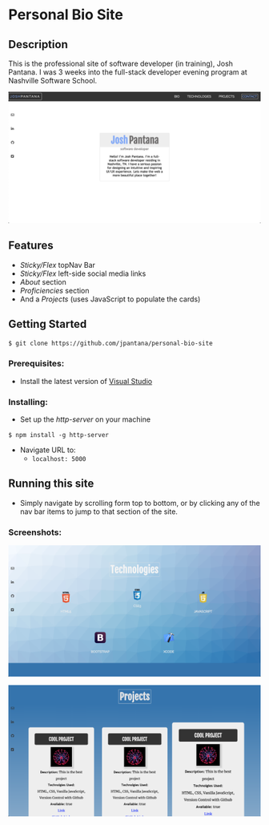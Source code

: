 # Personal Bio Site

## Description
This is the professional site of software developer (in training), Josh Pantana. I was 3 weeks into the full-stack developer evening program at Nashville Software School. 

![Image of the website from the nav bar down.](https://raw.githubusercontent.com/jpantana/personal-bio-site/master/screenshots/topOfSite.png "Personal Bio Site")

## Features
* _Sticky/Flex_ topNav Bar
* _Sticky/Flex_ left-side social media links
* _About_ section
* _Proficiencies_ section
* And a _Projects_ (uses JavaScript to populate the cards)
  
## Getting Started
```
$ git clone https://github.com/jpantana/personal-bio-site
```
### Prerequisites:

- Install the latest version of [Visual Studio](https://code.visualstudio.com/download)
    
### Installing:

* Set up the _http-server_ on your machine
```
$ npm install -g http-server
```
  * Navigate URL to:
    * `localhost: 5000`
    
## Running this site
- Simply navigate by scrolling form top to bottom, or by clicking any of the nav bar items to jump to that section of the site. 

### Screenshots:

![Image of the website bottom of page.](https://raw.githubusercontent.com/jpantana/personal-bio-site/master/screenshots/bottomOfSite.png "Personal Bio Site (scrolled midway through the page)")

![Image of the website from midway through the page.](https://raw.githubusercontent.com/jpantana/personal-bio-site/master/screenshots/midOfSite.png "Personal Bio Site (scrolled to the bottom of the page")

